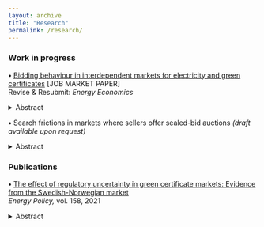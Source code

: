 ```yaml
---
layout: archive
title: "Research"
permalink: /research/
---
```


### Work in progress 
**•** <a href="https://drive.google.com/file/d/1JkAri-HG9SyEXK2MISroKKiy4gmh3sLW/view?usp=sharing" class="custom-link">Bidding behaviour in interdependent markets for electricity and green certificates</a> [JOB MARKET PAPER] <br> Revise & Resubmit: *Energy Economics*

<details>
  <summary> Abstract </summary> 

 <span class="custom-small">Market-based climate policies have received increased attention, making it important to understand how such politically created markets affect competition in the electricity market. This paper focuses on the green certificate policy which financially supports producers of renewably sourced electricity by means of tradable certificates, and develops a duopoly model that incorporates both the electricity and the green certificate markets in an auction-based setting. Producers are privately informed about their generation costs, and the results suggest that whether or not they are drawn from the same distribution have important implications for market outcomes. In particular, if the subsidised technology has a higher expected marginal cost than the conventional technology, the certificate policy can improve competition and efficiency in the electricity market. Conversely, if producers are ex-ante symmetric in their marginal costs, the advantage the policy creates enables the subsidised producer to bid higher at given cost as the probability of winning the electricity auction increases. This is harmful for competition and results in high consumer prices of electricity..</span>
</details>

**•** Search frictions in markets where sellers offer sealed-bid auctions *(draft available upon request)*
<details>
  <summary> Abstract </summary> 

 <span class="custom-small">Despite empirical evidence of price dispersion, there is limited research on the role of search frictions in competing auction markets. This paper incorporates search into a stylised model where two sellers post sealed-bid auctions to sell a homogeneous good. Buyers are aware of the location of one of the sellers and can choose to engage in costly search to locate the other before the auctions take place. I find that such friction leads to price dispersion because only buyers with valuations above a certain threshold are willing to engage in costly search. A simulation study also shows that those that search and win the 'low-visibility' auction are better off than the non-searchers that win the 'high-visibility' auction. However, on aggregate, when including those for which search does not pay off ex-post (i.e, they lose the auction), searching buyers are the losers. This demonstrates the welfare losses associated with search frictions in auction markets. Furthermore, due to buyers inability to coordinate their search decisions, the only equilibrium involves buyers above the threshold randomising between auctions, which makes an inefficient market outcome probable.</span> 
</details>

### Publications
**•** <a href="https://www.sciencedirect.com/science/article/pii/S0301421521004535?via%3Dihub" class="custom-link">The effect of regulatory uncertainty in green certificate markets: Evidence from the Swedish-Norwegian market</a> <br> *Energy Policy,* vol. 158, 2021

<details>
  <summary> Abstract </summary> 

<span class="custom-small">European Commission favours market-based support policies, such as markets for tradable green certificates, to promote renewable energy. Meanwhile, these instruments have received critique for exposing investors to large price risk as the level of support is determined by the market price of certificates. Using a two-step procedure, this study builds upon the work of Fagiani and Hakvoort (2014) by firstly examining how regulatory interventions in the Swedish-Norwegian certificate market affect price volatility, focusing particularly on the period after Norway joined in 2012. The results show that interventions in the market exacerbate price risk by resulting in regimes of increased volatility. They indicate that, contrary to policymakers expectation, prices did not stabilise after the market integration with Norway. Employing a real options approach, the study further proceeds to demonstrate that price risk increases the threshold for immediate development of Swedish wind power projects; a one standard deviation increase in certificate price volatility is estimated to reduce the probability of project development by 12%. These findings illustrate that regulatory uncertainty in terms of high price volatility disrupts the investment climate in certificate markets, ultimately affecting cost-effectiveness of such policy.</span>
</details>
